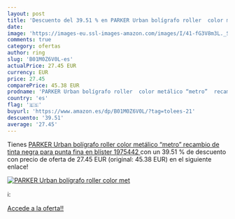 ```yaml
---
layout: post
title: 'Descuento del 39.51 % en PARKER Urban bolígrafo roller  color met'
date: 
image: 'https://images-eu.ssl-images-amazon.com/images/I/41-fG3V8m3L._SL200_.jpg'
comments: true
category: ofertas
author: ring
slug: 'B01M0Z6V0L-es'
actualPrice: 27.45 EUR
currency: EUR
price: 27.45
comparePrice: 45.38 EUR
prodname: 'PARKER Urban bolígrafo roller  color metálico “metro”  recambio de tinta negra para punta fina  en blíster  1975442 '
country: 'es'
flag: '🇪🇸'
buyurl: 'https://www.amazon.es/dp/B01M0Z6V0L/?tag=tolees-21'
descuento: '39.51'
average: '27.45'
---
```


Tienes [PARKER Urban bolígrafo roller  color metálico “metro”  recambio de tinta negra para punta fina  en blíster  1975442 ](https://www.amazon.es/dp/B01M0Z6V0L/?tag=tolees-21) con un 39.51 % de descuento con precio de oferta de 27.45 EUR (original: 45.38 EUR) en el siguiente enlace!

[![PARKER Urban bolígrafo roller  color met](https://images-eu.ssl-images-amazon.com/images/I/41-fG3V8m3L._SL200_.jpg)](https://www.amazon.es/dp/B01M0Z6V0L/?tag=tolees-21)

ℹ️:


[Accede a la oferta!!](https://www.amazon.es/dp/B01M0Z6V0L/?tag=tolees-21)
